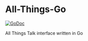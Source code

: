 All-Things-Go
=============

[![GoDoc](https://godoc.org/github.com/gillesdemey/All-Things-Go?status.svg)](https://godoc.org/github.com/gillesdemey/All-Things-Go)

All Things Talk interface written in Go
